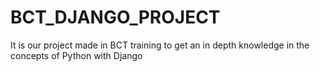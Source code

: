 # BCT_DJANGO_PROJECT
It is our project made in BCT training to get an in depth knowledge in the concepts of Python with Django
